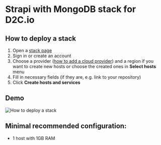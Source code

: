 # Strapi with MongoDB stack for D2C.io

## How to deploy a stack

1. Open a [stack page](https://panel.d2c.io/?import=https://github.com/d2cio/strapi-mongo-stack/archive/master.zip)
2. Sign in or create an account
3. Choose a provider ([how to add a cloud provider](https://docs.d2c.io/getting-started/cloud-providers/)) and a region if you want to create new hosts or choose the created ones in **Select hosts** menu
3. Fill in necessary fields (if they are, e.g. link to your repository)
4. Click **Create hosts and services**

## Demo

![How to deploy a stack](https://raw.githubusercontent.com/mastappl/images/master/strapi-mongo.gif)

## Minimal recommended configuration:

- 1 host with 1GB RAM
